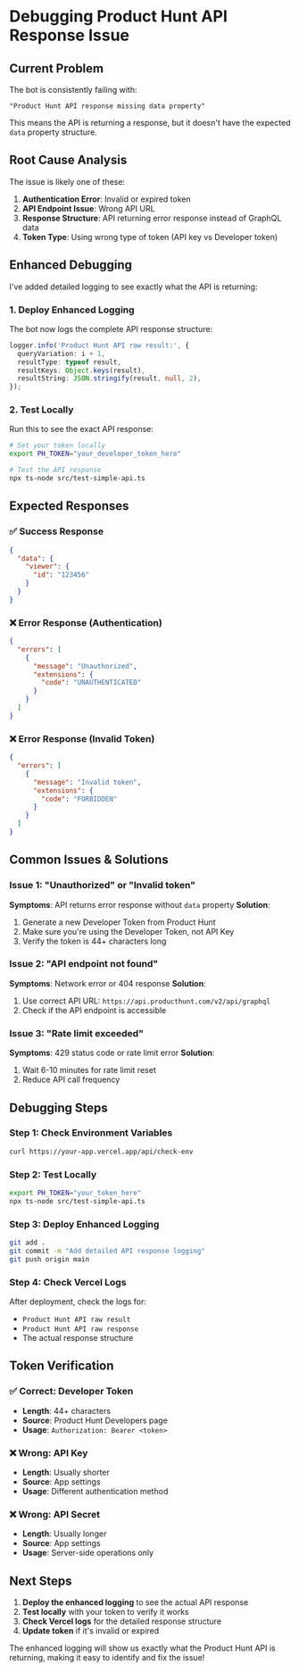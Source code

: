 # Debugging Product Hunt API Response Issue

## Current Problem

The bot is consistently failing with:
```
"Product Hunt API response missing data property"
```

This means the API is returning a response, but it doesn't have the expected `data` property structure.

## Root Cause Analysis

The issue is likely one of these:

1. **Authentication Error**: Invalid or expired token
2. **API Endpoint Issue**: Wrong API URL
3. **Response Structure**: API returning error response instead of GraphQL data
4. **Token Type**: Using wrong type of token (API key vs Developer token)

## Enhanced Debugging

I've added detailed logging to see exactly what the API is returning:

### 1. Deploy Enhanced Logging

The bot now logs the complete API response structure:
```typescript
logger.info('Product Hunt API raw result:', {
  queryVariation: i + 1,
  resultType: typeof result,
  resultKeys: Object.keys(result),
  resultString: JSON.stringify(result, null, 2),
});
```

### 2. Test Locally

Run this to see the exact API response:

```bash
# Set your token locally
export PH_TOKEN="your_developer_token_here"

# Test the API response
npx ts-node src/test-simple-api.ts
```

## Expected Responses

### ✅ Success Response
```json
{
  "data": {
    "viewer": {
      "id": "123456"
    }
  }
}
```

### ❌ Error Response (Authentication)
```json
{
  "errors": [
    {
      "message": "Unauthorized",
      "extensions": {
        "code": "UNAUTHENTICATED"
      }
    }
  ]
}
```

### ❌ Error Response (Invalid Token)
```json
{
  "errors": [
    {
      "message": "Invalid token",
      "extensions": {
        "code": "FORBIDDEN"
      }
    }
  ]
}
```

## Common Issues & Solutions

### Issue 1: "Unauthorized" or "Invalid token"
**Symptoms**: API returns error response without `data` property
**Solution**: 
1. Generate a new Developer Token from Product Hunt
2. Make sure you're using the Developer Token, not API Key
3. Verify the token is 44+ characters long

### Issue 2: "API endpoint not found"
**Symptoms**: Network error or 404 response
**Solution**: 
1. Use correct API URL: `https://api.producthunt.com/v2/api/graphql`
2. Check if the API endpoint is accessible

### Issue 3: "Rate limit exceeded"
**Symptoms**: 429 status code or rate limit error
**Solution**: 
1. Wait 6-10 minutes for rate limit reset
2. Reduce API call frequency

## Debugging Steps

### Step 1: Check Environment Variables
```bash
curl https://your-app.vercel.app/api/check-env
```

### Step 2: Test Locally
```bash
export PH_TOKEN="your_token_here"
npx ts-node src/test-simple-api.ts
```

### Step 3: Deploy Enhanced Logging
```bash
git add .
git commit -m "Add detailed API response logging"
git push origin main
```

### Step 4: Check Vercel Logs
After deployment, check the logs for:
- `Product Hunt API raw result`
- `Product Hunt API raw response`
- The actual response structure

## Token Verification

### ✅ Correct: Developer Token
- **Length**: 44+ characters
- **Source**: Product Hunt Developers page
- **Usage**: `Authorization: Bearer <token>`

### ❌ Wrong: API Key
- **Length**: Usually shorter
- **Source**: App settings
- **Usage**: Different authentication method

### ❌ Wrong: API Secret
- **Length**: Usually longer
- **Source**: App settings
- **Usage**: Server-side operations only

## Next Steps

1. **Deploy the enhanced logging** to see the actual API response
2. **Test locally** with your token to verify it works
3. **Check Vercel logs** for the detailed response structure
4. **Update token** if it's invalid or expired

The enhanced logging will show us exactly what the Product Hunt API is returning, making it easy to identify and fix the issue!
